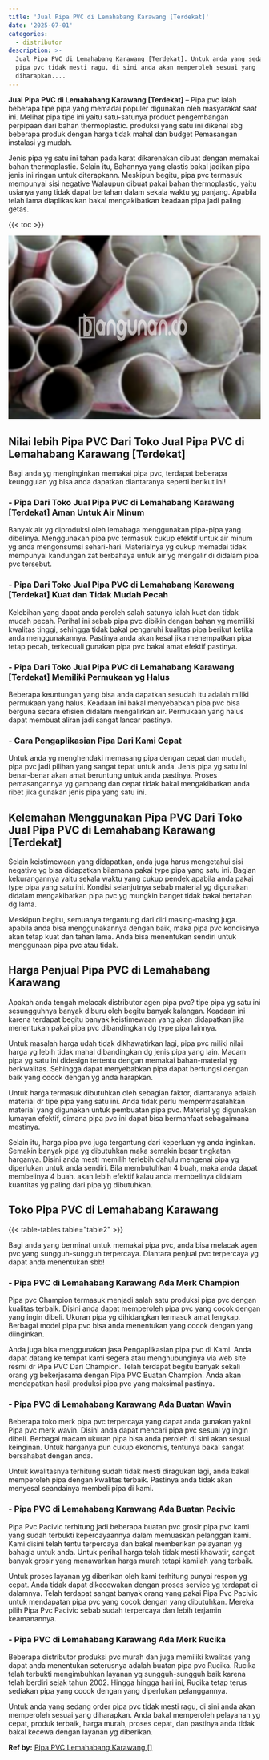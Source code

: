 ```yaml
---
title: 'Jual Pipa PVC di Lemahabang Karawang [Terdekat]'
date: '2025-07-01'
categories:
  - distributor
description: >-
  Jual Pipa PVC di Lemahabang Karawang [Terdekat]. Untuk anda yang sedang order
  pipa pvc tidak mesti ragu, di sini anda akan memperoleh sesuai yang
  diharapkan....
---
```


**Jual Pipa PVC di Lemahabang Karawang \[Terdekat\]** – Pipa pvc ialah beberapa tipe pipa yang memadai populer digunakan oleh masyarakat saat ini. Melihat pipa tipe ini yaitu satu-satunya product pengembangan perpipaan dari bahan thermoplastic. produksi yang satu ini dikenal sbg beberapa produk dengan harga tidak mahal dan budget Pemasangan instalasi yg mudah.

Jenis pipa yg satu ini tahan pada karat dikarenakan dibuat dengan memakai bahan thermoplastic. Selain itu, Bahannya yang elastis bakal jadikan pipa jenis ini ringan untuk diterapkann. Meskipun begitu, pipa pvc termasuk mempunyai sisi negative Walaupun dibuat pakai bahan thermoplastic, yaitu usianya yang tidak dapat bertahan dalam sekala waktu yg panjang. Apabila telah lama diaplikasikan bakal mengakibatkan keadaan pipa jadi paling getas.

{{< toc >}}

![Jual Pipa PVC di Lemahabang Karawang [Terdekat]](/images/jaul-pipa-pvc-34.png)

## Nilai lebih Pipa PVC Dari Toko Jual Pipa PVC di Lemahabang Karawang \[Terdekat\]

Bagi anda yg menginginkan memakai pipa pvc, terdapat beberapa keunggulan yg bisa anda dapatkan diantaranya seperti berikut ini!

### \- Pipa Dari Toko Jual Pipa PVC di Lemahabang Karawang \[Terdekat\] Aman Untuk Air Minum

Banyak air yg diproduksi oleh lemabaga menggunakan pipa-pipa yang dibelinya. Menggunakan pipa pvc termasuk cukup efektif untuk air minum yg anda mengonsumsi sehari-hari. Materialnya yg cukup memadai tidak mempunyai kandungan zat berbahaya untuk air yg mengalir di didalam pipa pvc tersebut.

### \- Pipa Dari Toko Jual Pipa PVC di Lemahabang Karawang \[Terdekat\] Kuat dan Tidak Mudah Pecah

Kelebihan yang dapat anda peroleh salah satunya ialah kuat dan tidak mudah pecah. Perihal ini sebab pipa pvc dibikin dengan bahan yg memiliki kwalitas tinggi, sehingga tidak bakal pengaruhi kualitas pipa berikut ketika anda menggunakannya. Pastinya anda akan kesal jika menempatkan pipa tetap pecah, terkecuali gunakan pipa pvc bakal amat efektif pastinya.

### \- Pipa Dari Toko Jual Pipa PVC di Lemahabang Karawang \[Terdekat\] Memiliki Permukaan yg Halus

Beberapa keuntungan yang bisa anda dapatkan sesudah itu adalah miliki permukaan yang halus. Keadaan ini bakal menyebabkan pipa pvc bisa berguna secara efisien didalam mengalirkan air. Permukaan yang halus dapat membuat aliran jadi sangat lancar pastinya.

### \- Cara Pengaplikasian Pipa Dari Kami Cepat

Untuk anda yg menghendaki memasang pipa dengan cepat dan mudah, pipa pvc jadi pilihan yang sangat tepat untuk anda. Jenis pipa yg satu ini benar-benar akan amat beruntung untuk anda pastinya. Proses pemasangannya yg gampang dan cepat tidak bakal mengakibatkan anda ribet jika gunakan jenis pipa yang satu ini.

## Kelemahan Menggunakan Pipa PVC Dari Toko Jual Pipa PVC di Lemahabang Karawang \[Terdekat\]

Selain keistimewaan yang didapatkan, anda juga harus mengetahui sisi negative yg bisa didapatkan bilamana pakai type pipa yang satu ini. Bagian kekurangannya yaitu sekala waktu yang cukup pendek apabila anda pakai type pipa yang satu ini. Kondisi selanjutnya sebab material yg digunakan didalam mengakibatkan pipa pvc yg mungkin banget tidak bakal bertahan dg lama.

Meskipun begitu, semuanya tergantung dari diri masing-masing juga. apabila anda bisa menggunakannya dengan baik, maka pipa pvc kondisinya akan tetap kuat dan tahan lama. Anda bisa menentukan sendiri untuk menggunaan pipa pvc atau tidak.

## Harga Penjual Pipa PVC di Lemahabang Karawang

Apakah anda tengah melacak distributor agen pipa pvc? tipe pipa yg satu ini sesungguhnya banyak diburu oleh begitu banyak kalangan. Keadaan ini karena terdapat begitu banyak keistimewaan yang akan didapatkan jika menentukan pakai pipa pvc dibandingkan dg type pipa lainnya.

Untuk masalah harga udah tidak dikhawatirkan lagi, pipa pvc miliki nilai harga yg lebih tidak mahal dibandingkan dg jenis pipa yang lain. Macam pipa yg satu ini didesign tertentu dengan memakai bahan-material yg berkwalitas. Sehingga dapat menyebabkan pipa dapat berfungsi dengan baik yang cocok dengan yg anda harapkan.

Untuk harga termasuk dibutuhkan oleh sebagian faktor, diantaranya adalah material dr tipe pipa yang satu ini. Anda tidak perlu mempermasalahkan material yang digunakan untuk pembuatan pipa pvc. Material yg digunakan lumayan efektif, dimana pipa pvc ini dapat bisa bermanfaat sebagaimana mestinya.

Selain itu, harga pipa pvc juga tergantung dari keperluan yg anda inginkan. Semakin banyak pipa yg dibutuhkan maka semakin besar tingkatan harganya. Disini anda mesti memilih terlebih dahulu mengenai pipa yg diperlukan untuk anda sendiri. Bila membutuhkan 4 buah, maka anda dapat membelinya 4 buah. akan lebih efektif kalau anda membelinya didalam kuantitas yg paling dari pipa yg dibutuhkan.

## Toko Pipa PVC di Lemahabang Karawang

{{< table-tables table="table2" >}}

Bagi anda yang berminat untuk memakai pipa pvc, anda bisa melacak agen pvc yang sungguh-sungguh terpercaya. Diantara penjual pvc terpercaya yg dapat anda menentukan sbb!

### \- Pipa PVC di Lemahabang Karawang Ada Merk Champion

Pipa pvc Champion termasuk menjadi salah satu produksi pipa pvc dengan kualitas terbaik. Disini anda dapat memperoleh pipa pvc yang cocok dengan yang ingin dibeli. Ukuran pipa yg dihidangkan termasuk amat lengkap. Berbagai model pipa pvc bisa anda menentukan yang cocok dengan yang diinginkan.

Anda juga bisa menggunakan jasa Pengaplikasian pipa pvc di Kami. Anda dapat datang ke tempat kami segera atau menghubunginya via web site resmi dr Pipa PVC Dari Champion. Telah terdapat begitu banyak sekali orang yg bekerjasama dengan Pipa PVC Buatan Champion. Anda akan mendapatkan hasil produksi pipa pvc yang maksimal pastinya.

### \- Pipa PVC di Lemahabang Karawang Ada Buatan Wavin

Beberapa toko merk pipa pvc terpercaya yang dapat anda gunakan yakni Pipa pvc merk wavin. Disini anda dapat mencari pipa pvc sesuai yg ingin dibeli. Berbagai macam ukuran pipa bisa anda peroleh di sini akan sesuai keinginan. Untuk harganya pun cukup ekonomis, tentunya bakal sangat bersahabat dengan anda.

Untuk kwalitasnya terhitung sudah tidak mesti diragukan lagi, anda bakal memperoleh pipa dengan kwalitas terbaik. Pastinya anda tidak akan menyesal seandainya membeli pipa di kami.

### \- Pipa PVC di Lemahabang Karawang Ada Buatan Pacivic

Pipa Pvc Pacivic terhitung jadi beberapa buatan pvc grosir pipa pvc kami yang sudah terbukti kepercayaannya dalam memuaskan pelanggan kami. Kami disini telah tentu terpercaya dan bakal memberikan pelayanan yg bahagia untuk anda. Untuk perihal harga telah tidak mesti khawatir, sangat banyak grosir yang menawarkan harga murah tetapi kamilah yang terbaik.

Untuk proses layanan yg diberikan oleh kami terhitung punyai respon yg cepat. Anda tidak dapat dikecewakan dengan proses service yg terdapat di dalamnya. Telah terdapat sangat banyak orang yang pakai Pipa Pvc Pacivic untuk mendapatan pipa pvc yang cocok dengan yang dibutuhkan. Mereka pilih Pipa Pvc Pacivic sebab sudah terpercaya dan lebih terjamin keamanannya.

### \- Pipa PVC di Lemahabang Karawang Ada Merk Rucika

Beberapa distributor produksi pvc murah dan juga memiliki kwalitas yang dapat anda menentukan seterusnya adalah buatan pipa pvc Rucika. Rucika telah terbukti mengimbuhkan layanan yg sungguh-sungguh baik karena telah berdiri sejak tahun 2002. Hingga hingga hari ini, Rucika tetap terus sediakan pipa yang cocok dengan yang diperlukan pelanggannya.

Untuk anda yang sedang order pipa pvc tidak mesti ragu, di sini anda akan memperoleh sesuai yang diharapkan. Anda bakal memperoleh pelayanan yg cepat, produk terbaik, harga murah, proses cepat, dan pastinya anda tidak bakal kecewa dengan layanan yg diberikan.

**Ref by:** [Pipa PVC Lemahabang Karawang []](https://id.wikipedia.org/wiki/Pipa)
